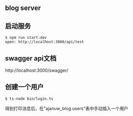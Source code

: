 ## blog server


## 启动服务
```
$ npm run start:dev
open: http://localhost:3000/api/test
```

## swagger api文档

http://localhost:3000/swagger/

## 创建一个用户
```
$ ts-node bin/login.ts
```
得到打印消息后，在"ajanuw_blog.users"表中手动插入一个用户



